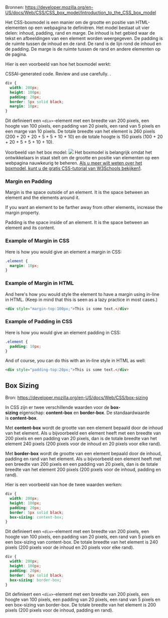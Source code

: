 Bronnen:
https://developer.mozilla.org/en-US/docs/Web/CSS/CSS_box_model/Introduction_to_the_CSS_box_model

Het CSS-boxmodel is een manier om de grootte en positie van HTML-elementen op een webpagina te definiëren. Het model bestaat uit vier delen: inhoud, padding, rand en marge. De inhoud is het gebied waar de tekst en afbeeldingen van een element worden weergegeven. De padding is de ruimte tussen de inhoud en de rand. De rand is de lijn rond de inhoud en de padding. De marge is de ruimte tussen de rand en andere elementen op de pagina.

Hier is een voorbeeld van hoe het boxmodel werkt:

CSSAI-generated code. Review and use carefully. .

```css
div {
  width: 200px;
  height: 100px;
  padding: 20px;
  border: 5px solid black;
  margin: 10px;
}
```

Dit definieert een `<div>`-element met een breedte van 200 pixels, een hoogte van 100 pixels, een padding van 20 pixels, een rand van 5 pixels en een marge van 10 pixels. De totale breedte van het element is 260 pixels (200 + 20 + 20 + 5 + 5 + 10 + 10) en de totale hoogte is 150 pixels (100 + 20 + 20 + 5 + 5 + 10 + 10).

Voorbeeld van het box model:
![](https://media.gcflearnfree.org/content/5ef2084faaf0ac46dc9c10be_06_23_2020/box_model.png)
Het boxmodel is belangrijk omdat het ontwikkelaars in staat stelt om de grootte en positie van elementen op een webpagina nauwkeurig te beheren. [Als u meer wilt weten over het boxmodel, kunt u de gratis CSS-tutorial van W3Schools bekijken](https://www.w3schools.com/Css/css_boxmodel.asp)[1](https://www.w3schools.com/Css/css_boxmodel.asp).

### Margin en Padding
Margin is the space outside of an element. It is the space between an element and the elements around it.

If you want an element to be farther away from other elements, increase the margin property.

Padding is the space inside of an element. It is the space between an element and its content.

### Example of Margin in CSS

Here is how you would give an element a margin in CSS:

```css
.element {
  margin: 10px;
}
```

### Example of Margin in HTML

And here's how you would style the element to have a margin using in-line in HTML. (Keep in mind that this is seen as a lazy practice in most cases.)

```html
<div style="margin-top:100px;">This is some text.</div>
```

### Example of Padding in CSS

Here is how you would give an element padding in CSS:

```css
.element {
  padding: 10px;
}
```

And of course, you can do this with an in-line style in HTML as well:

```html
<div style="padding-top:20px;">This is some text.</div>
```


## Box Sizing
Bron: https://developer.mozilla.org/en-US/docs/Web/CSS/box-sizing

In CSS zijn er twee verschillende waarden voor de **box-sizing** eigenschap: **content-box** en **border-box**. De standaardwaarde is **content-box**.

Met **content-box** wordt de grootte van een element bepaald door de inhoud van het element. Als u bijvoorbeeld een element heeft met een breedte van 200 pixels en een padding van 20 pixels, dan is de totale breedte van het element 240 pixels (200 pixels voor de inhoud en 20 pixels voor elke rand).

Met **border-box** wordt de grootte van een element bepaald door de inhoud, padding en rand van het element. Als u bijvoorbeeld een element heeft met een breedte van 200 pixels en een padding van 20 pixels, dan is de totale breedte van het element 200 pixels (200 pixels voor de inhoud, padding en rand).

Hier is een voorbeeld van hoe de twee waarden werken:

```css
div {
  width: 200px;
  height: 100px;
  padding: 20px;
  border: 5px solid black;
  box-sizing: content-box;
}
```

Dit definieert een `<div>`-element met een breedte van 200 pixels, een hoogte van 100 pixels, een padding van 20 pixels, een rand van 5 pixels en een box-sizing van content-box. De totale breedte van het element is 240 pixels (200 pixels voor de inhoud en 20 pixels voor elke rand).

```css
div {
  width: 200px;
  height: 100px;
  padding: 20px;
  border: 5px solid black;
  box-sizing: border-box;
}
```

Dit definieert een `<div>`-element met een breedte van 200 pixels, een hoogte van 100 pixels, een padding van 20 pixels, een rand van 5 pixels en een box-sizing van border-box. De totale breedte van het element is 200 pixels (200 pixels voor de inhoud, padding en rand).